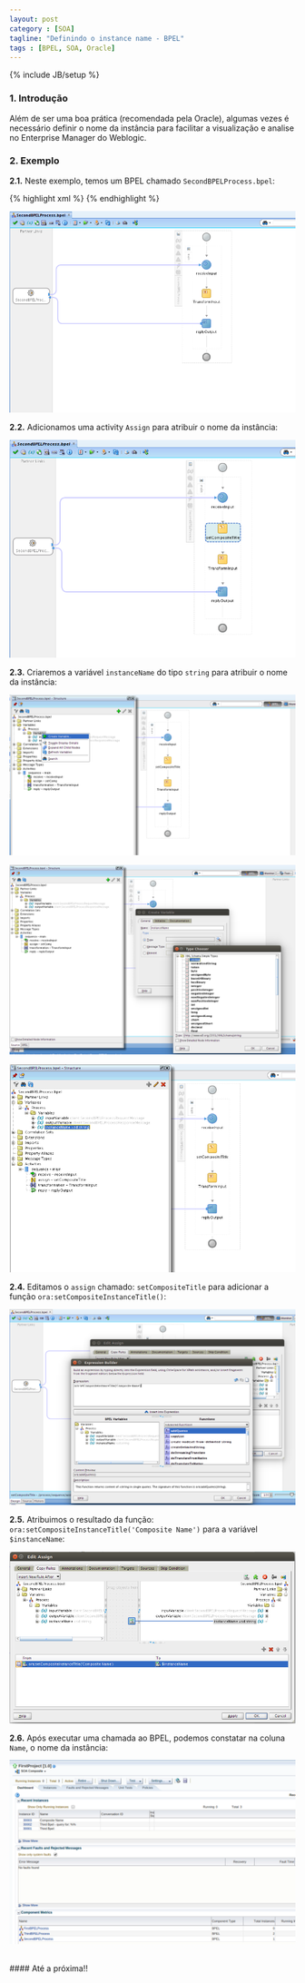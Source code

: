 ```yaml
---
layout: post
category : [SOA]
tagline: "Definindo o instance name - BPEL"
tags : [BPEL, SOA, Oracle]
---
```

{% include JB/setup %}

### 1. Introdução

Além de ser uma boa prática (recomendada pela Oracle), algumas vezes é necessário definir o nome da instância para facilitar a visualização e analise no Enterprise Manager do Weblogic.


### 2. Exemplo

**2.1.** Neste exemplo, temos um BPEL chamado `SecondBPELProcess.bpel`:

{% highlight xml %}
  <teste>
    <teste2></teste2>
  </teste>
{% endhighlight %}


![alt text](https://raw.githubusercontent.com/luizrobertofreitas/luizrobertofreitas.github.io/master/_images/2014-11-12-setting-bpel-composite-title/set-composite-title-1.png "Imagem 1")


**2.2.** Adicionamos uma activity `Assign` para atribuir o nome da instância:

![alt text](https://raw.githubusercontent.com/luizrobertofreitas/luizrobertofreitas.github.io/master/_images/2014-11-12-setting-bpel-composite-title/set-composite-title-2.png "Imagem 2")


**2.3.** Criaremos a variável `instanceName` do tipo `string` para atribuir o nome da instância:

![alt text](https://raw.githubusercontent.com/luizrobertofreitas/luizrobertofreitas.github.io/master/_images/2014-11-12-setting-bpel-composite-title/set-composite-title-3.png "Imagem 3")

![alt text](https://raw.githubusercontent.com/luizrobertofreitas/luizrobertofreitas.github.io/master/_images/2014-11-12-setting-bpel-composite-title/set-composite-title-4.png "Imagem 4")

![alt text](https://raw.githubusercontent.com/luizrobertofreitas/luizrobertofreitas.github.io/master/_images/2014-11-12-setting-bpel-composite-title/set-composite-title-5.png "Imagem 5")


**2.4.** Editamos o `assign` chamado: `setCompositeTitle` para adicionar a função `ora:setCompositeInstanceTitle()`:

![alt text](https://raw.githubusercontent.com/luizrobertofreitas/luizrobertofreitas.github.io/master/_images/2014-11-12-setting-bpel-composite-title/set-composite-title-6.png "Imagem 6")


**2.5.** Atribuimos o resultado da função: `ora:setCompositeInstanceTitle('Composite Name')` para a variável `$instanceName`:

![alt text](https://raw.githubusercontent.com/luizrobertofreitas/luizrobertofreitas.github.io/master/_images/2014-11-12-setting-bpel-composite-title/set-composite-title-7.png "Imagem 7")


**2.6.** Após executar uma chamada ao BPEL, podemos constatar na coluna `Name`, o nome da instância:

![alt text](https://raw.githubusercontent.com/luizrobertofreitas/luizrobertofreitas.github.io/master/_images/2014-11-12-setting-bpel-composite-title/set-composite-title-8.png "Imagem 8")


<br/>
#### Até a próxima!!
